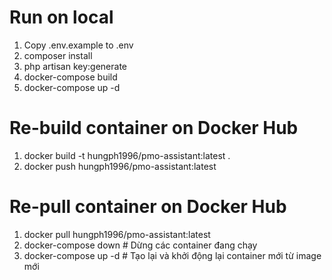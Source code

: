 # Run on local
1. Copy .env.example to .env
2. composer install
3. php artisan key:generate
4. docker-compose build
5. docker-compose up -d

# Re-build container on Docker Hub
1. docker build -t hungph1996/pmo-assistant:latest .
2. docker push hungph1996/pmo-assistant:latest

# Re-pull container on Docker Hub
1. docker pull hungph1996/pmo-assistant:latest
2. docker-compose down    # Dừng các container đang chạy
3. docker-compose up -d   # Tạo lại và khởi động lại container mới từ image mới

